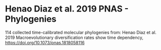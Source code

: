 # Henao Diaz et al. 2019 PNAS - Phylogenies
114 collected time-calibrated molecular phylogenies from: 
Henao Diaz et al. 2019 Macroevolutionary diversification rates show time dependency, https://doi.org/10.1073/pnas.1818058116
